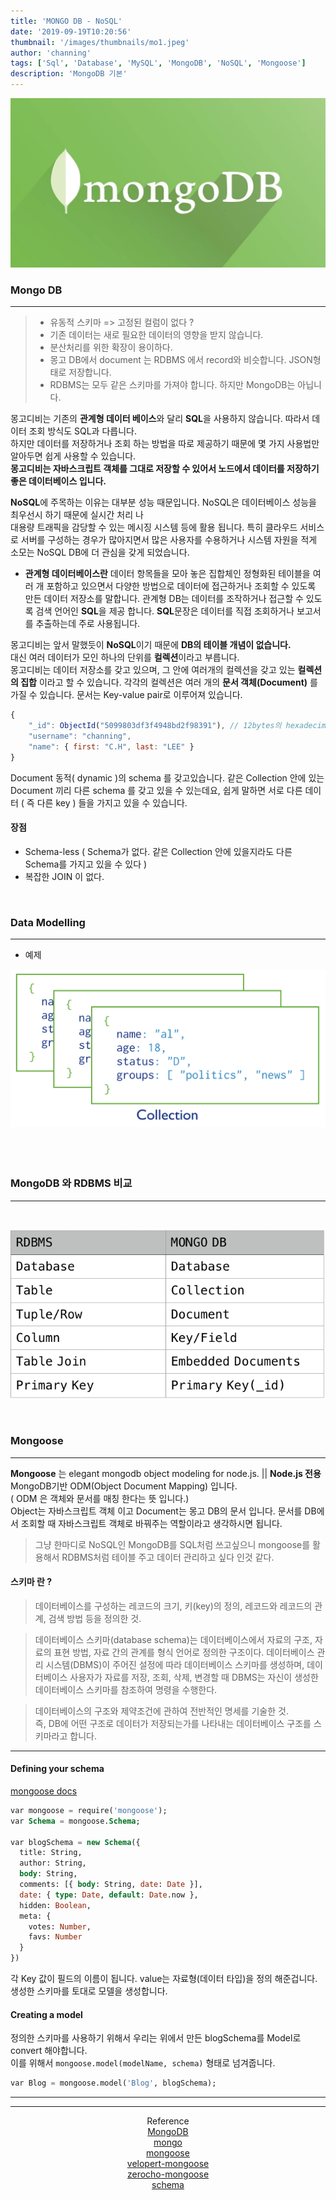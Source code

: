```yaml
---
title: 'MONGO DB - NoSQL'
date: '2019-09-19T10:20:56'
thumbnail: '/images/thumbnails/mo1.jpeg'
author: 'channing'
tags: ['Sql', 'Database', 'MySQL', 'MongoDB', 'NoSQL', 'Mongoose']
description: 'MongoDB 기본'
---
```


![m](./mo1.jpeg)

### Mongo DB

---

> - 유동적 스키마 => 고정된 컬럼이 없다 ? <br>
> - 기존 데이터는 새로 필요한 데이터의 영향을 받지 않습니다. <br>
> - 분산처리를 위한 확장이 용이하다.<br>
> - 몽고 DB에서 document 는 RDBMS 에서 record와 비슷합니다. JSON형태로 저장합니다.
> - RDBMS는 모두 같은 스키마를 가져야 합니다. 하지만 MongoDB는 아닙니다.

몽고디비는 기존의 **관계형 데이터 베이스**와 달리 **SQL**을 사용하지 않습니다.
따라서 데이터 조회 방식도 SQL과 다릅니다. <br> 하지만 데이터를 저장하거나 조회 하는 방법을 따로 제공하기 때문에 몇 가지 사용법만 알아두면 쉽게 사용할 수 있습니다.
<br> **몽고디비는 자바스크립트 객체를 그대로 저장할 수 있어서 노드에서 데이터를 저장하기 좋은 데이터베이스 입니다.**

**NoSQL**에 주목하는 이유는 대부분 성능 때문입니다. NoSQL은 데이터베이스 성능을 최우선시 하기 때문에 실시간 처리 나 <br>대용량 트래픽을 감당할 수 있는 메시징 시스템 등에 활용 됩니다. 특히 클라우드 서비스로 서버를 구성하는 경우가 많아지면서 많은 사용자를 수용하거나 시스템 자원을 적게 소모는 NoSQL DB에 더 관심을 갖게 되었습니다.

- **관계형 데이터베이스란** 데이터 항목들을 모아 놓은 집합체인 정형화된 테이블을 여러 개 포함하고 있으면서 다양한 방법으로 데이터에 접근하거나 조회할 수 있도록 만든 데이터 저장소를 말합니다. 관계형 DB는 데이터를 조작하거나 접근할 수 있도록 검색 언어인 **SQL**을 제공 합니다. **SQL**문장은 데이터를 직접 조회하거나 보고서를 추출하는데 주로 사용됩니다.

몽고디비는 앞서 말했듯이 **NoSQL**이기 때문에 **DB의 테이블 개념이 없습니다.**<br> 대신 여러 데이터가 모인 하나의 단위를 **컬렉션**이라고 부릅니다.<br>
몽고디비는 데이터 저장소를 갖고 있으며, 그 안에 여러개의 컬렉션을 갖고 있는 **컬렉션의 집합** 이라고 할 수 있습니다.
각각의 컬렉션은 여러 개의 **문서 객체(Document)** 를 가질 수 있습니다.
문서는 Key-value pair로 이루어져 있습니다.

```js
{
    "_id": ObjectId("5099803df3f4948bd2f98391"), // 12bytes의 hexadecimal 값으로서, 각 document의 유일함(uniqueness)을 제공합니다.
    "username": "channing",
    "name": { first: "C.H", last: "LEE" }
}
```

Document 동적( dynamic )의 schema 를 갖고있습니다. 같은 Collection 안에 있는 Document 끼리 다른 schema 를 갖고 있을 수 있는데요, 쉽게 말하면 서로 다른 데이터 ( 즉 다른 key ) 들을 가지고 있을 수 있습니다.

#### 장점

- Schema-less ( Schema가 없다. 같은 Collection 안에 있을지라도 다른 Schema를 가지고 있을 수 있다 )
- 복잡한 JOIN 이 없다.

<br>

### Data Modelling

---

- 예제

![mongo-collection](./mongoDBStructure.svg)
<br>
<br>
<br>
<br>

### MongoDB 와 RDBMS 비교

---

<br>

![mongosql](./mongo.png)

<br>

### Mongoose

---

<b>Mongoose</b> 는 elegant mongodb object modeling for node.js.
|| **Node.js 전용** MongoDB기반 ODM(Object Document Mapping) 입니다. <br>( ODM 은 객체와 문서를 매칭 한다는 뜻 입니다.)<br>
Object는 자바스크립트 객체 이고 Document는 몽고 DB의 문서 입니다. 문서를 DB에서 조회할 때 자바스크립트 객체로 바꿔주는 역할이라고 생각하시면 됩니다.

> 그냥 한마디로 NoSQL인 MongoDB를 SQL처럼 쓰고싶으니 mongoose를 활용해서 RDBMS처럼 테이블 주고 데이터 관리하고 싶다 인것 같다.

#### 스키마 란 ?

> 데이터베이스를 구성하는 레코드의 크기, 키(key)의 정의, 레코드와 레코드의 관계, 검색 방법 등을 정의한 것. <br>

> 데이터베이스 스키마(database schema)는 데이터베이스에서 자료의 구조, 자료의 표현 방법, 자료 간의 관계를 형식 언어로 정의한 구조이다. 데이터베이스 관리 시스템(DBMS)이 주어진 설정에 따라 데이터베이스 스키마를 생성하며, 데이터베이스 사용자가 자료를 저장, 조회, 삭제, 변경할 때 DBMS는 자신이 생성한 데이터베이스 스키마를 참조하여 명령을 수행한다. <br>

> 데이터베이스의 구조와 제약조건에 관하여 전반적인 명세를 기술한 것. <br>
> 즉, DB에 어떤 구조로 데이터가 저장되는가를 나타내는 데이터베이스 구조를 스키마라고 합니다.

---

#### Defining your schema

[mongoose docs](https://mongoosejs.com/docs/guide.html)

```sql
var mongoose = require('mongoose');
var Schema = mongoose.Schema;

var blogSchema = new Schema({
  title: String,
  author: String,
  body: String,
  comments: [{ body: String, date: Date }],
  date: { type: Date, default: Date.now },
  hidden: Boolean,
  meta: {
    votes: Number,
    favs: Number
  }
})
```

각 Key 값이 필드의 이름이 됩니다. value는 자료형(데이터 타입)을 정의 해준겁니다. 생성한 스키마를 토대로 모델을 생성합니다.

#### Creating a model

정의한 스키마를 사용하기 위해서 우리는 위에서 만든 blogSchema를 Model로 convert 해야합니다. <br>이를 위해서 `mongoose.model(modelName, schema)` 형태로 넘겨줍니다.

```sql
var Blog = mongoose.model('Blog', blogSchema);
```

---

<!--
<center>

#### docker 터미널에서 mongo DB 설정
</center>
<br>

  <img width="485" alt="스크린샷 2019-09-18 오후 9 30 19" src="https://user-images.githubusercontent.com/48753593/65148624-8e8d1300-da5b-11e9-9fc8-62df64ac1e10.png">
docker pull mongo
<br>
<br>


  <img width="479" alt="스크린샷 2019-09-18 오후 9 30 25" src="https://user-images.githubusercontent.com/48753593/65148625-8e8d1300-da5b-11e9-8caf-a1a9023ea337.png">
docker images<br>
  <br>

  <img width="588" alt="스크린샷 2019-09-18 오후 9 32 37" src="https://user-images.githubusercontent.com/48753593/65148843-e7f54200-da5b-11e9-9a15-aef909b83254.png">
  docker run --name (mongodb) mongo<br>

docker run -d -p 27017-27019:27017-27019 --name (mongodb) mongo

1. aleredy error
2. docker ps -a ( 실행 중인 상태 확인 )
3. docker stop mongodb
4. docker rm mongodb
<br>

  <img width="591" alt="스크린샷 2019-09-18 오후 9 35 33" src="https://user-images.githubusercontent.com/48753593/65148995-43273480-da5c-11e9-8859-97e79e2408cd.png">
  <br>

  <img width="591" alt="스크린샷 2019-09-18 오후 9 34 33" src="https://user-images.githubusercontent.com/48753593/65148936-1f63ee80-da5c-11e9-8857-89913673fe7c.png">
  <br>

  ### *docker exec -it (mongodb) bash*
  <img width="579" alt="스크린샷 2019-09-18 오후 9 35 58" src="https://user-images.githubusercontent.com/48753593/65149043-5cc87c00-da5c-11e9-97c7-c7955c6c8b54.png">
  <br>

## mongo shell - 명령어

  ### mongo
>mongo 내부

  <img width="584" alt="스크린샷 2019-09-18 오후 9 38 02" src="https://user-images.githubusercontent.com/48753593/65149201-a2854480-da5c-11e9-85ac-96fce7b18025.png">
  <br>
  <img width="594" alt="스크린샷 2019-09-18 오후 9 38 16" src="https://user-images.githubusercontent.com/48753593/65149203-a31ddb00-da5c-11e9-92d1-e89dc02a0fda.png">
  <br>

  ### use (db name)
>use는 현재 존재하지않는 dbname 도 사용 가능하다

<img width="180" alt="스크린샷 2019-09-18 오후 9 39 17" src="https://user-images.githubusercontent.com/48753593/65149299-cfd1f280-da5c-11e9-98d1-58e95b069083.png">
<br>
<img width="186" alt="스크린샷 2019-09-18 오후 9 39 30" src="https://user-images.githubusercontent.com/48753593/65149298-cfd1f280-da5c-11e9-8bb3-a1a78e4d194f.png">
<br>
<img width="157" alt="스크린샷 2019-09-18 오후 9 42 35" src="https://user-images.githubusercontent.com/48753593/65149553-40790f00-da5d-11e9-86a5-ad27efdf7c25.png">
<br>
<img width="610" alt="스크린샷 2019-09-18 오후 9 42 29" src="https://user-images.githubusercontent.com/48753593/65149552-3fe07880-da5d-11e9-90dc-74b29ae15371.png">

 -->

<hr />

<center>

Reference <br>
[MongoDB](https://docs.mongodb.com/manual/core/databases-and-collections/)<br>
[mongo](https://velopert.com/mongodb-tutorial-list)<br>
[mongoose](https://mongoosejs.com/)<br>
[velopert-mongoose](https://velopert.com/594)<br>
[zerocho-mongoose](https://www.zerocho.com/category/MongoDB/post/5963b908cebb5e001834680e)<br>
[schema](https://ko.wikipedia.org/wiki/%EB%8D%B0%EC%9D%B4%ED%84%B0%EB%B2%A0%EC%9D%B4%EC%8A%A4_%EC%8A%A4%ED%82%A4%EB%A7%88)

</center>
